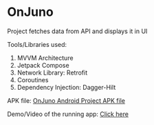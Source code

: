 # OnJuno

Project fetches data from API and displays it in UI

Tools/Libraries used:
1. MVVM Architecture
2. Jetpack Compose
3. Network Library: Retrofit
4. Coroutines
5. Dependency Injection: Dagger-Hilt

APK file: [OnJuno Android Project APK file](https://drive.google.com/file/d/1KyewCWgh_97mzGcVRV-5_I2BYDFAn5dP/view?usp=sharing)

Demo/Video of the running app: [Click here](https://drive.google.com/file/d/1n1aLGmonDgqfn57SFBkNnfW2Iit4sbqS/view?usp=sharing)
